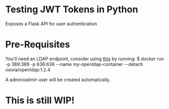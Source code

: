 # Testing JWT Tokens in Python

Exposes a Flask API for user authentication

# Pre-Requisites
You'll need an LDAP endpoint, consider using [this](https://github.com/osixia/docker-openldap) by running:
    $ docker run -p 389:389 -p 636:636 --name my-openldap-container --detach osixia/openldap:1.2.4

A admin/admin user will be created automatically.

# This is still WIP!

